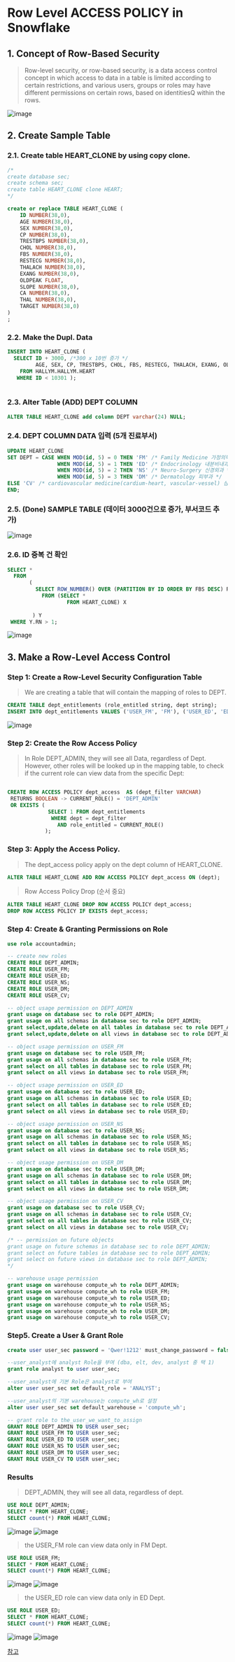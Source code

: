 # Row Level ACCESS POLICY in Snowflake

## 1. Concept of Row-Based Security
> Row-level security, or row-based security, is a data access control concept in which access to data in a table is limited according to certain restrictions, and various users, groups or roles may have different permissions on certain rows, based on identitiesQ within the rows.

![image](https://user-images.githubusercontent.com/52474199/184362707-38e93778-8da3-476c-bc16-6a7de6990c6a.png)


## 2. Create Sample Table

### 2.1. Create table HEART_CLONE by using copy clone.
```sql
/*
create database sec;
create schema sec;
create table HEART_CLONE clone HEART;
*/

create or replace TABLE HEART_CLONE (
	ID NUMBER(38,0),
	AGE NUMBER(38,0),
	SEX NUMBER(38,0),
	CP NUMBER(38,0),
	TRESTBPS NUMBER(38,0),
	CHOL NUMBER(38,0),
	FBS NUMBER(38,0),
	RESTECG NUMBER(38,0),
	THALACH NUMBER(38,0),
	EXANG NUMBER(38,0),
	OLDPEAK FLOAT,
	SLOPE NUMBER(38,0),
	CA NUMBER(38,0),
	THAL NUMBER(38,0),
	TARGET NUMBER(38,0)
) 
;
```

### 2.2. Make the Dupl. Data
```sql
INSERT INTO HEART_CLONE (
  SELECT ID + 3000, /*300 x 10번 증가 */
         AGE, SEX, CP, TRESTBPS, CHOL, FBS, RESTECG, THALACH, EXANG, OLDPEAK, SLOPE, CA, THAL, TARGET
    FROM HALLYM.HALLYM.HEART 
   WHERE ID < 10301 );
   
```
### 2.3. Alter Table (ADD) DEPT COLUMN 
```sql
ALTER TABLE HEART_CLONE add column DEPT varchar(24) NULL;
```

### 2.4. DEPT COLUMN DATA 입력 (5개 진료부서)
```sql
UPDATE HEART_CLONE
SET DEPT = CASE WHEN MOD(id, 5) = 0 THEN 'FM' /* Family Medicine 가정의학과 */
                WHEN MOD(id, 5) = 1 THEN 'ED' /* Endocrinology 내분비내과 */
                WHEN MOD(id, 5) = 2 THEN 'NS' /* Neuro-Surgery 신경외과 */
                WHEN MOD(id, 5) = 3 THEN 'DM' /* Dermatology 피부과 */
ELSE 'CV' /* cardiovascular medicine(cardium-heart, vascular-vessel) 심장내과 */
END;
```

### 2.5. (Done) SAMPLE TABLE (데이터 3000건으로 증가, 부서코드 추가)
![image](https://user-images.githubusercontent.com/52474199/211752516-aa3a9132-ca28-4db9-8623-079dc6f9ff00.png)

### 2.6. ID 중복 건 확인
```sql
SELECT * 
  FROM
       (
         SELECT ROW_NUMBER() OVER (PARTITION BY ID ORDER BY FBS DESC) RN, X.* 
           FROM (SELECT * 
                   FROM HEART_CLONE) X
  
        ) Y
 WHERE Y.RN > 1;
```
![image](https://user-images.githubusercontent.com/52474199/211753723-2289545d-22fc-4b16-9bac-ab53ca8709c1.png)




## 3. Make a Row-Level Access Control

### Step 1: Create a Row-Level Security Configuration Table
> We are creating a table that will contain the mapping of roles to DEPT.

```sql
CREATE TABLE dept_entitlements (role_entitled string, dept string); 
INSERT INTO dept_entitlements VALUES ('USER_FM', 'FM'), ('USER_ED', 'ED'), ('USER_NS', 'NS'), ('USER_DM', 'DM'), ('USER_CV', 'CV');
```
![image](https://user-images.githubusercontent.com/52474199/211759993-6fa7596e-bbc6-4508-9967-bfd8d1c6c155.png)


###  Step 2: Create the Row Access Policy
> In Role DEPT_ADMIN, they will see all Data, regardless of Dept.  
> However, other roles will be looked up in the mapping table, to check if the current role can view data from the specific Dept:

```sql

CREATE ROW ACCESS POLICY dept_access  AS (dept_filter VARCHAR) 
 RETURNS BOOLEAN -> CURRENT_ROLE() = 'DEPT_ADMIN' 
 OR EXISTS (
             SELECT 1 FROM dept_entitlements   
              WHERE dept = dept_filter 
                AND role_entitled = CURRENT_ROLE()
            );
```

### Step 3: Apply the Access Policy.
> The dept_access policy apply on the dept column of HEART_CLONE.

```sql
ALTER TABLE HEART_CLONE ADD ROW ACCESS POLICY dept_access ON (dept);
```
> Row Access Policy Drop (순서 중요)
```sql
ALTER TABLE HEART_CLONE DROP ROW ACCESS POLICY dept_access;
DROP ROW ACCESS POLICY IF EXISTS dept_access;
```

### Step 4: Create & Granting Permissions on Role

```sql
use role accountadmin;

-- create new roles
CREATE ROLE DEPT_ADMIN;
CREATE ROLE USER_FM;
CREATE ROLE USER_ED;
CREATE ROLE USER_NS;
CREATE ROLE USER_DM;
CREATE ROLE USER_CV;

-- object usage permission on DEPT_ADMIN
grant usage on database sec to role DEPT_ADMIN;
grant usage on all schemas in database sec to role DEPT_ADMIN;
grant select,update,delete on all tables in database sec to role DEPT_ADMIN;
grant select,update,delete on all views in database sec to role DEPT_ADMIN;

-- object usage permission on USER_FM
grant usage on database sec to role USER_FM;
grant usage on all schemas in database sec to role USER_FM;
grant select on all tables in database sec to role USER_FM;
grant select on all views in database sec to role USER_FM;

-- object usage permission on USER_ED
grant usage on database sec to role USER_ED;
grant usage on all schemas in database sec to role USER_ED;
grant select on all tables in database sec to role USER_ED;
grant select on all views in database sec to role USER_ED;

-- object usage permission on USER_NS
grant usage on database sec to role USER_NS;
grant usage on all schemas in database sec to role USER_NS;
grant select on all tables in database sec to role USER_NS;
grant select on all views in database sec to role USER_NS;

-- object usage permission on USER_DM
grant usage on database sec to role USER_DM;
grant usage on all schemas in database sec to role USER_DM;
grant select on all tables in database sec to role USER_DM;
grant select on all views in database sec to role USER_DM;

-- object usage permission on USER_CV
grant usage on database sec to role USER_CV;
grant usage on all schemas in database sec to role USER_CV;
grant select on all tables in database sec to role USER_CV;
grant select on all views in database sec to role USER_CV;

/* -- permission on future objects
grant usage on future schemas in database sec to role DEPT_ADMIN;
grant select on future tables in database sec to role DEPT_ADMIN;
grant select on future views in database sec to role DEPT_ADMIN;
*/

-- warehouse usage permission
grant usage on warehouse compute_wh to role DEPT_ADMIN;
grant usage on warehouse compute_wh to role USER_FM;
grant usage on warehouse compute_wh to role USER_ED;
grant usage on warehouse compute_wh to role USER_NS;
grant usage on warehouse compute_wh to role USER_DM;
grant usage on warehouse compute_wh to role USER_CV;
```

### Step5. Create a User & Grant Role

```sql
create user user_sec password = 'Qwer!1212' must_change_password = false;

--user_analyst에 analyst Role을 부여 (dba, elt, dev, analyst 중 택 1)
grant role analyst to user user_sec;

--user_analyst에 기본 Role은 analyst로 부여
alter user user_sec set default_role = 'ANALYST';

--user_analyst의 기본 warehouse는 compute_wh로 설정
alter user user_sec set default_warehouse = 'compute_wh';

-- grant role to the_user_we_want_to_assign                                                
GRANT ROLE DEPT_ADMIN TO USER user_sec;
GRANT ROLE USER_FM TO USER user_sec;
GRANT ROLE USER_ED TO USER user_sec;
GRANT ROLE USER_NS TO USER user_sec;
GRANT ROLE USER_DM TO USER user_sec;
GRANT ROLE USER_CV TO USER user_sec;

```

### Results
> DEPT_ADMIN, they will see all data, regardless of dept. 
```sql
USE ROLE DEPT_ADMIN;
SELECT * FROM HEART_CLONE;
SELECT count(*) FROM HEART_CLONE;
```
![image](https://user-images.githubusercontent.com/52474199/211750406-8b2114f6-e4d3-4c47-8be5-2fdc58789b5d.png)
![image](https://user-images.githubusercontent.com/52474199/211749496-64a5a4a6-a699-4c14-9e15-c8e0e668ec61.png)

> the USER_FM role can view data only in FM Dept.
```sql
USE ROLE USER_FM;
SELECT * FROM HEART_CLONE;
SELECT count(*) FROM HEART_CLONE;
```
![image](https://user-images.githubusercontent.com/52474199/211749762-f070d312-f5c5-47d8-85bf-e4fc5a8decb1.png)
![image](https://user-images.githubusercontent.com/52474199/211749830-4a02e4c0-755e-482a-b206-0dc60088020c.png)


> the USER_ED role can view data only in ED Dept.
```sql
USE ROLE USER_ED;
SELECT * FROM HEART_CLONE;
SELECT count(*) FROM HEART_CLONE;
```
![image](https://user-images.githubusercontent.com/52474199/211750207-0502cd32-607d-4e5d-8b56-af82f147a17a.png)
![image](https://user-images.githubusercontent.com/52474199/211749830-4a02e4c0-755e-482a-b206-0dc60088020c.png)

[참고](https://blog.satoricyber.com/snowflake-row-level-sec/)
